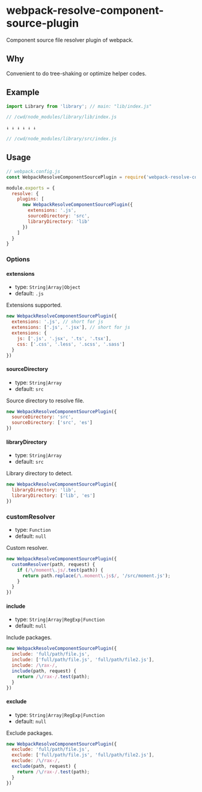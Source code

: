 # webpack-resolve-component-source-plugin

Component source file resolver plugin of webpack.

## Why

Convenient to do tree-shaking or optimize helper codes.

## Example

```js
import Library from 'library'; // main: "lib/index.js"

// /cwd/node_modules/library/lib/index.js

↓ ↓ ↓ ↓ ↓ ↓

// /cwd/node_modules/library/src/index.js
```

## Usage

```js
// webpack.config.js
const WebpackResolveComponentSourcePlugin = require('webpack-resolve-component-source-plugin');

module.exports = {
  resolve: {
    plugins: [
      new WebpackResolveComponentSourcePlugin({
        extensions: '.js',
        sourceDirectory: 'src',
        libraryDirectory: 'lib'
      })
    ]
  }
}
```

### Options

#### extensions

* type: `String|Array|Object`
* default: `.js`

Extensions supported.

```js
new WebpackResolveComponentSourcePlugin({
  extensions: '.js', // short for js
  extensions: ['.js', '.jsx'], // short for js
  extensions: {
    js: ['.js', '.jsx', '.ts', '.tsx'],
    css: ['.css', '.less', '.scss', '.sass']
  }
})
```

#### sourceDirectory

* type: `String|Array`
* default: `src`

Source directory to resolve file.

```js
new WebpackResolveComponentSourcePlugin({
  sourceDirectory: 'src',
  sourceDirectory: ['src', 'es']
})
```

#### libraryDirectory

* type: `String|Array`
* default: `src`

Library directory to detect.

```js
new WebpackResolveComponentSourcePlugin({
  libraryDirectory: 'lib',
  libraryDirectory: ['lib', 'es']
})
```

### customResolver

* type: `Function`
* default: `null`

Custom resolver.

```js
new WebpackResolveComponentSourcePlugin({
  customResolver(path, request) {
    if (/\/moment\.js/.test(path)) {
      return path.replace(/\.moment\.js$/, '/src/moment.js');
    }
  }
})
```

#### include

* type: `String|Array|RegExp|Function`
* default: `null`

Include packages.

```js
new WebpackResolveComponentSourcePlugin({
  include: 'full/path/file.js',
  include: ['full/path/file.js', 'full/path/file2.js'],
  include: /\rax-/,
  include(path, request) {
    return /\/rax-/.test(path);
  }
})
```

#### exclude

* type: `String|Array|RegExp|Function`
* default: `null`

Exclude packages.

```js
new WebpackResolveComponentSourcePlugin({
  exclude: 'full/path/file.js',
  exclude: ['full/path/file.js', 'full/path/file2.js'],
  exclude: /\/rax-/,
  exclude(path, request) {
    return /\/rax-/.test(path);
  }
})
```
